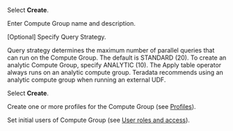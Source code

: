 
Select **Create**.

Enter Compute Group name and description.

[Optional] Specify Query Strategy.

Query strategy determines the maximum number of parallel queries that can run on the Compute Group. The default is STANDARD (20). To create an analytic Compute Group, specify ANALYTIC (10). The Apply table operator always runs on an analytic compute group. Teradata recommends using an analytic compute group when running an external UDF.

Select **Create**.

Create one or more profiles for the Compute Group (see [Profiles](dvl1640281718303.md)).

Set initial users of Compute Group (see [User roles and access](wdz1640281743091.md)).

